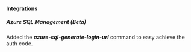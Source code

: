 
#### Integrations
##### Azure SQL Management (Beta)
Added the ***azure-sql-generate-login-url*** command to easy achieve the auth code.
